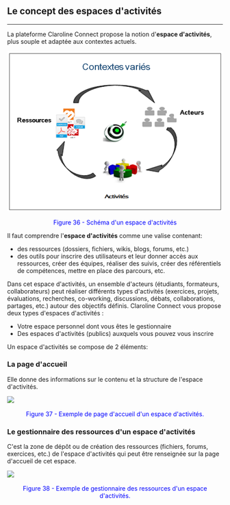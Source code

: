 ## Le concept des espaces d'activités

---
La plateforme Claroline Connect propose la notion d'**espace d'activités**, plus souple et adaptée aux contextes actuels.

![](images/fig36.png)

<p style="text-align: center; color: blue">Figure 36 - Schéma d'un espace d'activités</p>

Il faut comprendre l'**espace d'activités** comme une valise contenant:

* des ressources (dossiers, fichiers, wikis, blogs, forums, etc.)
* des outils pour inscrire des utilisateurs et leur donner accès aux ressources, créer des équipes, réaliser des suivis, créer des référentiels de compétences, mettre en place des parcours, etc.

Dans cet espace d'activités, un ensemble d'acteurs (étudiants, formateurs, collaborateurs) peut réaliser différents types d'activités (exercices, projets, évaluations, recherches, co-working, discussions, débats, collaborations, partages, etc.) autour des objectifs définis.
Claroline Connect vous propose deux types d'espaces d'activités :

  * Votre espace personnel dont vous êtes le gestionnaire
  * Des espaces d'activités (publics) auxquels vous pouvez vous inscrire 

Un espace d'activités se compose de 2 éléments:

### La page d'accueil


Elle donne des informations sur le contenu et la structure de l'espace d'activités.

![](http://www.claroline.net/uploads/custom/images/1384.png)

<p style="text-align: center; color: blue">Figure 37 - Exemple de page d'accueil d'un espace d'activités.</p>


### Le gestionnaire des ressources d'un espace d'activités

C'est la zone de dépôt ou de création des ressources (fichiers, forums, exercices, etc.) de l'espace d'activités qui peut être renseignée sur la page d'accueil de cet espace.

![](http://www.claroline.net/uploads/custom/images/1385.png)

<p style="text-align: center; color: blue">Figure 38 - Exemple de gestionnaire des ressources d'un espace d'activités.</p>

